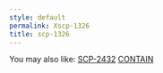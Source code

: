 ```yaml
---
style: default
permalink: Xscp-1326
title: scp-1326
---
```

You may also like:
[SCP-2432](http://scp-wiki.net/scp-2432)
[CONTAIN](http://scp-wiki.net/contain)